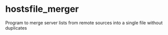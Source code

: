 # hostsfile_merger
Program to merge server lists from remote sources into a single file without duplicates
